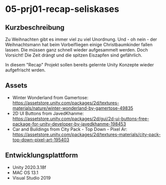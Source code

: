 # 05-prj01-recap-seliskases

## Kurzbeschreibung

Zu Weihnachten gibt es immer viel zu viel Unordnung. Und - oh nein - der Weihnachtsmann hat beim Vorbeifliegen einige Christbaumkinder fallen lassen. Die müssen ganz schnell wieder aufgesammelt werden. Doch Vorsicht! Die Zeit drängt und die spitzen Eiszapfen sind gefährlich.

In diesem "Recap" Projekt sollen bereits gelernte Unity Konzepte wieder aufgefrischt wrden.

## Assets

- Winter Wonderland from Gamertose: https://assetstore.unity.com/packages/2d/textures-materials/nature/winter-wonderland-by-gamertose-49835
- 2D UI Buttons from JavedKhanme: https://assetstore.unity.com/packages/2d/gui/2d-ui-buttons-free-package-for-unity-developer-by-javedkhanme-198453
- Car and Buildings from City Pack - Top Down - Pixel Ar: https://assetstore.unity.com/packages/2d/textures-materials/city-pack-top-down-pixel-art-195403

## Entwicklungsplattform

- Unity 2020.3.18f
- MAC OS 13.1
- Visual Studio 2019

